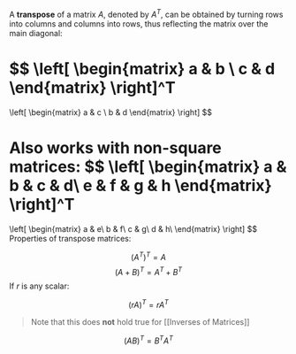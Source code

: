 A **transpose** of a matrix $A$, denoted by $A^T$, can be obtained by turning rows into columns and columns into rows, thus reflecting the matrix over the main diagonal:

$$
\left[
\begin{matrix}
a & b \\ c & d
\end{matrix}
\right]^T
= 
\left[
\begin{matrix}
a & c \\ b & d
\end{matrix}
\right]
$$


Also works with non-square matrices:
$$
\left[
\begin{matrix}
a & b & c & d\\
e & f & g & h
\end{matrix}
\right]^T
= 
\left[
\begin{matrix}
a & e\\
b & f\\
c & g\\
d & h\\
\end{matrix}
\right]
$$
Properties of transpose matrices:

$$(A^T)^T = A$$
$$(A+B)^T = A^T+ B^T$$
If $r$ is any scalar:

$$(rA)^T = rA^T$$
> Note that this does **not** hold true for [[Inverses of Matrices]]

$$(AB)^T = B^TA^T$$
